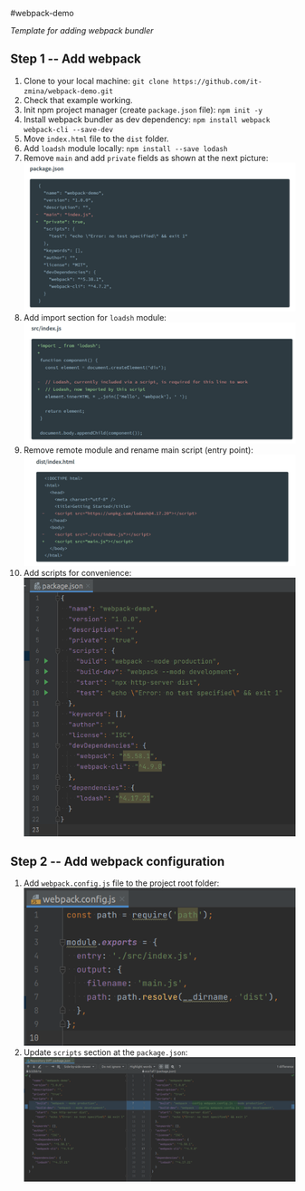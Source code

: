 #webpack-demo

_Template for adding webpack bundler_

## Step 1 -- Add webpack

1. Clone to your local machine: `git clone https://github.com/it-zmina/webpack-demo.git`
2. Check that example working.
3. Init npm project manager (create `package.json` file): `npm init -y`
4. Install webpack bundler as dev dependency: `npm install webpack webpack-cli --save-dev`
5. Move `index.html` file to the `dist` folder.
6. Add `loadsh` module locally: `npm install --save lodash`
7. Remove `main` and add `private` fields as shown at the next picture: ![doc/step1-1.png](doc/step1-1.png)
8. Add import section for `loadsh` module: ![doc/step1-2.png](doc/step1-2.png)
9. Remove remote module and rename main script (entry point): ![doc/step1-3.png](doc/step1-3.png)
10. Add scripts for convenience: ![doc/step1-4.png](doc/step1-4.png)

## Step 2 -- Add webpack configuration

1. Add `webpack.config.js` file to the project root folder: ![doc/step2-1.png](doc/step2-1.png)
2. Update `scripts` section at the `package.json`: ![doc/step2-2.png](doc/step2-2.png)

